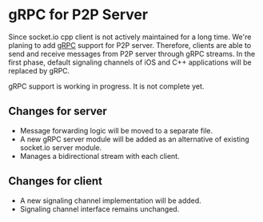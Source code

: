 # gRPC for P2P Server

Since socket.io cpp client is not actively maintained for a long time. We're planing to add [gRPC](https://grpc.io/) support for P2P server. Therefore, clients are able to send and receive messages from P2P server through gRPC streams. In the first phase, default signaling channels of iOS and C++ applications will be replaced by gRPC.

gRPC support is working in progress. It is not complete yet.

## Changes for server

- Message forwarding logic will be moved to a separate file.
- A new gRPC server module will be added as an alternative of existing socket.io server module.
- Manages a bidirectional stream with each client.

## Changes for client

- A new signaling channel implementation will be added.
- Signaling channel interface remains unchanged.
